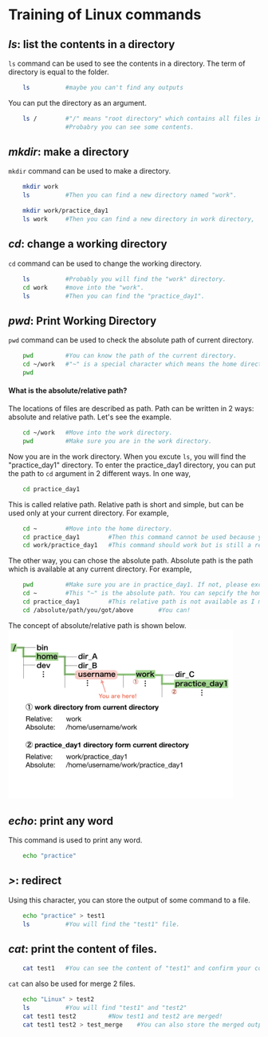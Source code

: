 # Training of Linux commands

## *ls*: list the contents in a directory  
`ls` command can be used to see the contents in a directory. The term of directory is equal to the folder.  
``` bash
    ls          #maybe you can't find any outputs
```  

You can put the directory as an argument.  
``` bash
    ls /        #"/" means "root directory" which contains all files in the computer.  
                #Probabry you can see some contents.
```

## *mkdir*: make a directory  
`mkdir` command can be used to make a directory.  
``` bash
    mkdir work  
    ls          #Then you can find a new directory named "work".
```

``` bash
    mkdir work/practice_day1  
    ls work     #Then you can find a new directory in work directory,
```

## *cd*: change a working directory
`cd` command can be used to change the working directory.  
``` bash
    ls          #Probably you will find the "work" directory.  
    cd work     #move into the "work".  
    ls          #Then you can find the "practice_day1".
``` 

## *pwd*: **P**rint **W**orking **D**irectory  
`pwd` command can be used to check the absolute path of current directory.  
``` bash
    pwd         #You can know the path of the current directory.
    cd ~/work   #"~" is a special character which means the home directory.
    pwd    
```  
#### What is the absolute/relative path?  
The locations of files are described as path. Path can be written in 2 ways: absolute and relative path. Let's see the example.  
``` bash
    cd ~/work   #Move into the work directory.
    pwd         #Make sure you are in the work directory.
```  
Now you are in the work directory. When you excute `ls`, you will find the "practice_day1" directory. To enter the practice_day1 directory, you can put the path to `cd` argument in 2 different ways. In one way,  
``` bash
    cd practice_day1
```  
This is called relative path. Relative path is short and simple, but can be used only at your current directory. For example,  
``` bash
    cd ~        #Move into the home directory.
    cd practice_day1        #Then this command cannot be used because you changed the working directory.
    cd work/practice_day1   #This command should work but is still a relative path.
```  
The other way, you can chose the absolute path. Absolute path is the path which is available at any current directory. For example,  
``` bash
    pwd         #Make sure you are in practice_day1. If not, please excute the commands above. This "pwd" output is the absolute path.
    cd ~        #This "~" is the absolute path. You can sepcify the home directory by this character wherever you are.
    cd practice_day1        #This relative path is not available as I mentioned above.
    cd /absolute/path/you/got/above       #You can!
```  
The concept of absolute/relative path is shown below.  
<img src="https://github.com/kijiy/suikou_linux_training/blob/images/image/path_image.001.jpeg" width="450px">
  
## *echo*: print any word  
This command is used to print any word.  
``` bash
    echo "practice"
```
  
## *>*: redirect
Using this character, you can store the output of some command to a file.  
``` bash
    echo "practice" > test1
    ls          #You will find the "test1" file.
```  

## *cat*: print the content of files.  
``` bash
    cat test1   #You can see the content of "test1" and confirm your command above has succeeded.
```  
`cat` can also be used for merge 2 files.  
``` bash
    echo "Linux" > test2
    ls          #You will find "test1" and "test2"
    cat test1 test2         #Now test1 and test2 are merged!
    cat test1 test2 > test_merge    #You can also store the merged output as files.
```  

